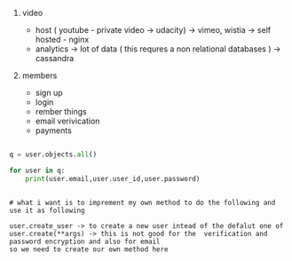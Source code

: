 1. video 
    - host ( youtube - private video -> udacity)
                -> vimeo, wistia 
                -> self hosted - nginx
    - analytics 
        -> lot of data ( this requres a non relational databases ) -> cassandra 
        



2. members 
    - sign up 
    - login 
    - rember things 
    - email verivication 
    - payments 

```py

q = user.objects.all()

for user in q: 
    print(user.email,user.user_id,user.password)



```


```
# what i want is to imprement my own method to do the following and use it as following 

user.create_user -> to create a new user intead of the defalut one of user.create(**args) -> this is not good for the  verification and password encryption and also for email 
so we need to create our own method here 



```

